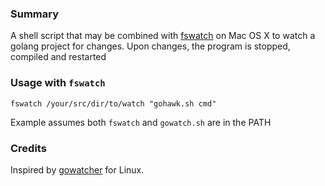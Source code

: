 ### Summary

A shell script that may be combined with [fswatch](https://github.com/alandipert/fswatch) on Mac OS X to watch a golang project for changes. Upon changes, the program is stopped, compiled and restarted

### Usage with `fswatch`
    fswatch /your/src/dir/to/watch "gohawk.sh cmd"


Example assumes both `fswatch` and `gowatch.sh` are in the PATH

### Credits
Inspired by [gowatcher](https://github.com/nickjj/gowatcher) for Linux.
